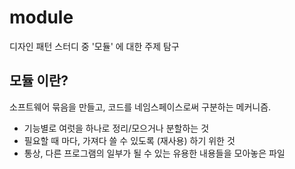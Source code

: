 # module
디자인 패턴 스터디 중 '모듈' 에 대한 주제 탐구

## 모듈 이란?

소프트웨어 묶음을 만들고, 코드를 네임스페이스로써 구분하는 메커니즘.

* 기능별로 여럿을 하나로 정리/모으거나 분할하는 것
* 필요할 때 마다, 가져다 쓸 수 있도록 (재사용) 하기 위한 것
* 통상, 다른 프로그램의 일부가 될 수 있는 유용한 내용들을 모아놓은 파일
